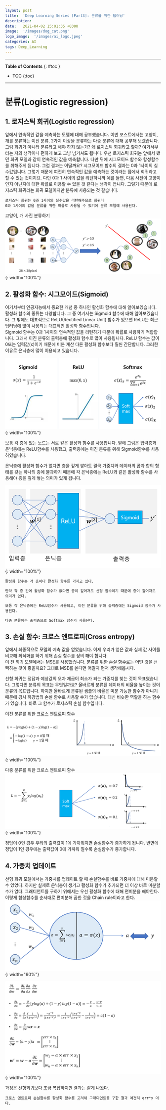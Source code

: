 ```yaml
---
layout: post
title:  'Deep Learning Series [Part3]: 분류를 위한 딥러닝'
description: 
date:   2021-04-02 15:01:35 +0300
image:  '/images/dog_cat.png'
logo_image:  '/images/ai_logo.jpeg'
categories: AI
tags: Deep_Learning
---
```

---

**Table of Contents**
{: #toc }
*  TOC
{:toc}

---

# 분류(Logistic regression)

## 1. 로지스틱 회귀(Logistic regression)  

앞에서 연속적인 값을 예측하는 모델에 대해 공부했습니다. 이번 포스트에서는 고양이, 개를 분류하는 이진 분류, 2가지 이상을 분류하는 다중 분류에 대해 공부해 보겠습니다. 
그럼 회귀가 아니라 분류라고 해야 하지 않는가? 왜 로지스틱 회귀라고 할까? 여기서부터는 저의 생각이니 편하게 보고 그냥 넘기셔도 됩니다. 우선 로지스틱 회귀는 앞에서 봤던 회귀 모델과 같이 연속적인 값을 예측합니다. 다만 뒤에 시그모이드 함수와 합성함수를 취해주게 됩니다. 그럼 결과는 어떨까요? 시그모이드 함수의 결과는 0과 1사이의 실수값입니다. 그렇기 때문에 여전히 연속적인 값을 예측하는 것이라는 점에서 회귀라고 할 수 있는 것이지요. 다만 0과 1 사이의 값을 리턴하니까 예를 들면, 다음 사진이 고양이인지 아닌지에 대한 확률로 이용할 수 있을 것 같다는 생각이 듭니다. 그렇기 때문에 로지스틱 회귀라는 회귀 모델이지만 분류에 사용되는 것 같습니다.  

`로지스틱 회귀는 0과 1사이의 실수값을 리턴해주므로 회귀다`  
`0과 1사이의 값을 분류를 위한 확률로 사용될 수 있기에 분류 모델에 사용된다.`  

고양이, 개 사진 분류하기  
![](/images/dog_cat.png){: width="100%"}


## 2. 활성화 함수: 시그모이드(Sigmoid)  

여기서부터 인공지능에서 중요한 개념 중 하나인 활성화 함수에 대해 알아보겠습니다. 활성화 함수의 종류는 다양합니다. 그 중 여기서는 Sigmoid 함수에 대해 알아보겠습니다. 그 밖에도 대표적으로 ReLU(Rectified Linear Unit) 함수가 있으면 ReLU는 최근 딥러닝에 많이 사용되는 대표적인 활성화 함수입니다.  
Sigmoid 함수는 0과 1사이의 연속적인 값을 리턴하기 때문에 확률로 사용하기 적합합니다. 그래서 이진 분류의 출력층에 활성화 함수로 많이 사용됩니다. ReLU 함수는 값이 0또는 입력값(x)이기 때문에 미분 계산 다른 활성화 함수보다 훨씬 간단합니다. 그러한 이유로 은닉층에 많이 이용되고 있습니다.   

![](/images/activation.png){: width="100%"}  

보통 각 층에 있는 노드는 서로 같은 활성화 함수를 사용합니다. 밑에 그림은 입력층과 은닉층에는 ReLU함수를 사용했고, 출력층에는 이진 분류를 위해 Sigmoid함수를 사용하였습니다.  

은닉층에 활성화 함수가 없다면 층을 깊게 쌓아도 결국 가중치와 데이터의 곱과 합의 형태를 갖는 하나의 층에 불과하기 때문에 각 은닉층에는 ReLU와 같은 활성화 함수를 사용해야 층을 깊게 쌓는 의미가 있게 됩니다.  

![](/images/activation_2.png){: width="100%"} 

`활성화 함수는 각 층마다 활성화 함수를 가지고 있다.`  

`만약 각 층 간에 활성화 함수가 없다면 층이 깊어져도 선형 함수이기 때문에 층이 깊어져도 의미가 없다.`  

`보통 각 은닉층에는 ReLU함수가 사용되고, 이진 분류를 위해 출력층에는 Sigmoid 함수가 사용된다.`  

`다중 분류에는 출력층으로 Softmax 함수가 사용된다.`


## 3. 손실 함수: 크로스 엔트로피(Cross entropy)  

앞에서 최종적으로 모델의 예측 값을 얻었습니다. 이제 우리가 얻은 값과 실제 값 사이를 비교해 최적화를 하기 위해 손실 함수를 정의 해야 합니다.  
이 전 회귀 모델에서는 MSE를 사용했습니다. 분류를 위한 손실 함수로는 어떤 것을 선택하는 것이 좋을까요? 그대로 MSE를 쓴다면 어떨지 먼저 생각해봅시다.

선형 회귀는 정답과 예상값의 오차 제곱이 최소가 되는 가중치를 찾는 것이 목표였습니다. 그렇다면 분류의 목표는 무엇일까요? 올바르게 분류된 데이터의 비율을 높이는 것이 분류의 목표입니다. 하지만 올바르게 분류된 샘플의 비율은 미분 가능한 함수가 아니기 때문에 경사 하강법의 손실 함수로 사용할 수가 없습니다. 대신 비슷한 역할을 하는 함수가 있습니다. 바로 그 함수가 로지스틱 손실 함수입니다.  

이진 분류를 위한 크로스 엔트로피 함수  
![](/images/binary_entropy.png){: width="100%"}   


다중 분류를 위한 크로스 엔트로피 함수  
![](/images/cross_entropy.png){: width="100%"}  

정답이 0인 경우 우리의 출력값이 1에 가까워지면 손실함수가 증가하게 됩니다. 반면에 정답이 1인 경우에는 출력값이 0에 가까워 질수록 손실함수가 증가합니다.

## 4. 가중치 업데이트  

선형 회귀 모델에서는 가중치를 업데이트 할 때 손실함수를 바로 가중치에 대해 미분할 수 있었다. 하지만 실제로 은닉층이 생기고 활성화 함수가 추가되면 더 이상 바로 미분할 수가 없다. 그래디언트를 구하기 위해서는 우선 활성화 함수에 대해 편미분을 해야한다. 이렇게 합성함수를 순서대로 편미분해 곱한 것을 Chain rule이라고 한다.  
![](/images/classification_weight_2.png){: width="60%"}  

![](/images/classification_weight.png){: width="100%"}  

과정은 선형회귀보다 조금 복잡하지만 결과는 같게 나왔다.  

`크로스 엔트로피 손실함수를 활성화 함수를 고려해 그래디언트를 구한 결과 여전히 err*x 이다.`  

